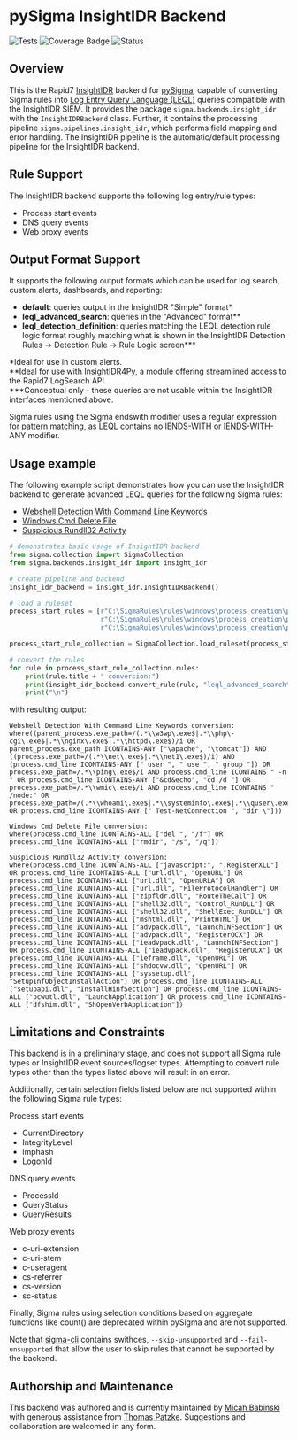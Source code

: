 # pySigma InsightIDR Backend

![Tests](https://github.com/SigmaHQ/pySigma-backend-insightidr/actions/workflows/test.yml/badge.svg)
![Coverage Badge](https://img.shields.io/endpoint?url=https://gist.githubusercontent.com/thomaspatzke/059a8e802ddcf72bcc92fa60a613a8ac/raw/SigmaHQ-pySigma-backend-insightidr.json)
![Status](https://img.shields.io/badge/Status-pre--release-orange)

## Overview
This is the Rapid7 [InsightIDR](https://www.rapid7.com/products/insightidr/) backend for [pySigma](https://github.com/SigmaHQ/pySigma), capable of converting Sigma rules into [Log Entry Query Language (LEQL)](https://docs.rapid7.com/insightidr/use-a-search-language) queries compatible with the InsightIDR SIEM. It provides the package `sigma.backends.insight_idr` with the `InsightIDRBackend` class.
Further, it contains the processing pipeline `sigma.pipelines.insight_idr`, which performs field mapping and error handling. The InsightIDR pipeline is the automatic/default processing pipeline for the InsightIDR backend.

## Rule Support
The InsightIDR backend supports the following log entry/rule types:

* Process start events
* DNS query events
* Web proxy events

## Output Format Support
It supports the following output formats which can be used for log search, custom alerts, dashboards, and reporting:

* **default**: queries output in the InsightIDR "Simple" format*
* **leql_advanced_search**: queries in the "Advanced" format**
* **leql_detection_definition**: queries matching the LEQL detection rule logic format roughly matching what is shown in the InsightIDR Detection Rules -> Detection Rule -> Rule Logic screen***

\*Ideal for use in custom alerts.  
\*\*Ideal for use with [InsightIDR4Py](https://github.com/mbabinski/InsightIDR4Py), a module offering streamlined access to the Rapid7 LogSearch API.  
\*\*\*Conceptual only - these queries are not usable within the InsightIDR interfaces mentioned above.  

Sigma rules using the Sigma endswith modifier uses a regular expression for pattern matching, as LEQL contains no IENDS-WITH or IENDS-WITH-ANY modifier.

## Usage example
The following example script demonstrates how you can use the InsightIDR backend to generate advanced LEQL queries for the following Sigma rules:
* [Webshell Detection With Command Line Keywords](https://github.com/SigmaHQ/sigma/blob/master/rules/windows/process_creation/proc_creation_win_webshell_detection.yml)
* [Windows Cmd Delete File](https://github.com/SigmaHQ/sigma/blob/master/rules/windows/process_creation/proc_creation_win_cmd_delete.yml)
* [Suspicious Rundll32 Activity](https://github.com/SigmaHQ/sigma/blob/master/rules/windows/process_creation/proc_creation_win_susp_rundll32_activity.yml)
```python
# demonstrates basic usage of InsightIDR backend
from sigma.collection import SigmaCollection
from sigma.backends.insight_idr import insight_idr

# create pipeline and backend
insight_idr_backend = insight_idr.InsightIDRBackend()

# load a ruleset
process_start_rules = [r"C:\SigmaRules\rules\windows\process_creation\proc_creation_win_webshell_detection.yml",
                       r"C:\SigmaRules\rules\windows\process_creation\proc_creation_win_cmd_delete.yml",
                       r"C:\SigmaRules\rules\windows\process_creation\proc_creation_win_susp_rundll32_activity.yml"]

process_start_rule_collection = SigmaCollection.load_ruleset(process_start_rules)

# convert the rules
for rule in process_start_rule_collection.rules:
    print(rule.title + " conversion:")
    print(insight_idr_backend.convert_rule(rule, "leql_advanced_search")[0])
    print("\n")
```

with resulting output:
```
Webshell Detection With Command Line Keywords conversion:
where((parent_process.exe_path=/(.*\\w3wp\.exe$|.*\\php\-cgi\.exe$|.*\\nginx\.exe$|.*\\httpd\.exe$)/i OR parent_process.exe_path ICONTAINS-ANY ["\apache", "\tomcat"]) AND ((process.exe_path=/(.*\\net\.exe$|.*\\net1\.exe$)/i) AND (process.cmd_line ICONTAINS-ANY [" user ", " use ", " group "]) OR process.exe_path=/.*\\ping\.exe$/i AND process.cmd_line ICONTAINS " -n " OR process.cmd_line ICONTAINS-ANY ["&cd&echo", "cd /d "] OR process.exe_path=/.*\\wmic\.exe$/i AND process.cmd_line ICONTAINS " /node:" OR process.exe_path=/(.*\\whoami\.exe$|.*\\systeminfo\.exe$|.*\\quser\.exe$|.*\\ipconfig\.exe$|.*\\pathping\.exe$|.*\\tracert\.exe$|.*\\netstat\.exe$|.*\\schtasks\.exe$|.*\\vssadmin\.exe$|.*\\wevtutil\.exe$|.*\\tasklist\.exe$)/i OR process.cmd_line ICONTAINS-ANY [" Test-NetConnection ", "dir \"]))

Windows Cmd Delete File conversion:
where(process.cmd_line ICONTAINS-ALL ["del ", "/f"] OR process.cmd_line ICONTAINS-ALL ["rmdir", "/s", "/q"])

Suspicious Rundll32 Activity conversion:
where(process.cmd_line ICONTAINS-ALL ["javascript:", ".RegisterXLL"] OR process.cmd_line ICONTAINS-ALL ["url.dll", "OpenURL"] OR process.cmd_line ICONTAINS-ALL ["url.dll", "OpenURLA"] OR process.cmd_line ICONTAINS-ALL ["url.dll", "FileProtocolHandler"] OR process.cmd_line ICONTAINS-ALL ["zipfldr.dll", "RouteTheCall"] OR process.cmd_line ICONTAINS-ALL ["shell32.dll", "Control_RunDLL"] OR process.cmd_line ICONTAINS-ALL ["shell32.dll", "ShellExec_RunDLL"] OR process.cmd_line ICONTAINS-ALL ["mshtml.dll", "PrintHTML"] OR process.cmd_line ICONTAINS-ALL ["advpack.dll", "LaunchINFSection"] OR process.cmd_line ICONTAINS-ALL ["advpack.dll", "RegisterOCX"] OR process.cmd_line ICONTAINS-ALL ["ieadvpack.dll", "LaunchINFSection"] OR process.cmd_line ICONTAINS-ALL ["ieadvpack.dll", "RegisterOCX"] OR process.cmd_line ICONTAINS-ALL ["ieframe.dll", "OpenURL"] OR process.cmd_line ICONTAINS-ALL ["shdocvw.dll", "OpenURL"] OR process.cmd_line ICONTAINS-ALL ["syssetup.dll", "SetupInfObjectInstallAction"] OR process.cmd_line ICONTAINS-ALL ["setupapi.dll", "InstallHinfSection"] OR process.cmd_line ICONTAINS-ALL ["pcwutl.dll", "LaunchApplication"] OR process.cmd_line ICONTAINS-ALL ["dfshim.dll", "ShOpenVerbApplication"])
```

## Limitations and Constraints
This backend is in a preliminary stage, and does not support all Sigma rule types or InsightIDR event sources/logset types. Attempting to convert rule types other than the types listed above will result in an error.

Additionally, certain selection fields listed below are not supported within the following Sigma rule types:

Process start events
* CurrentDirectory
* IntegrityLevel
* imphash
* LogonId

DNS query events
* ProcessId
* QueryStatus
* QueryResults

Web proxy events
* c-uri-extension
* c-uri-stem
* c-useragent
* cs-referrer
* cs-version
* sc-status

Finally, Sigma rules using selection conditions based on aggregate functions like count() are deprecated within pySigma and are not supported.

Note that [sigma-cli](https://github.com/SigmaHQ/sigma-cli) contains swithces, ```--skip-unsupported``` and ```--fail-unsupported``` that allow the user to skip rules that cannot be supported by the backend.

## Authorship and Maintenance
This backend was authored and is currently maintained by [Micah Babinski](https://github.com/mbabinski/) with generous assistance from [Thomas Patzke](https://github.com/thomaspatzke). Suggestions and collaboration are welcomed in any form.